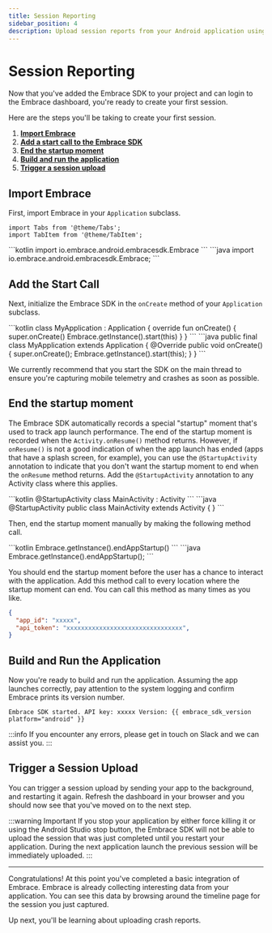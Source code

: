 ```yaml
---
title: Session Reporting
sidebar_position: 4
description: Upload session reports from your Android application using the Embrace SDK
---
```


# Session Reporting

Now that you've added the Embrace SDK to your project and can login to the Embrace dashboard, you're ready to create your first session.

Here are the steps you'll be taking to create your first session.

1. [**Import Embrace**](/android/integration/session-reporting#import-embrace)
1. [**Add a start call to the Embrace SDK**](/android/integration/session-reporting#add-the-start-call)
1. [**End the startup moment**](/android/integration/session-reporting#end-the-startup-moment)
1. [**Build and run the application**](/android/integration/session-reporting#build-and-run-the-application)
1. [**Trigger a session upload**](/android/integration/session-reporting#trigger-a-session-upload)

## Import Embrace

First, import Embrace in your `Application` subclass.

```mdx-code-block
import Tabs from '@theme/Tabs';
import TabItem from '@theme/TabItem';
```

<Tabs groupId="android-language" queryString="android-language">
<TabItem value="kotlin" label="Kotlin">
```kotlin
import io.embrace.android.embracesdk.Embrace
```
</TabItem>
<TabItem value="java" label="Java">
```java
import io.embrace.android.embracesdk.Embrace;
```
</TabItem>
</Tabs>

## Add the Start Call

Next, initialize the Embrace SDK in the `onCreate` method of your `Application` subclass.

<Tabs groupId="android-language" queryString="android-language">
<TabItem value="kotlin" label="Kotlin">
```kotlin
class MyApplication : Application {
  override fun onCreate() {
      super.onCreate()
      Embrace.getInstance().start(this)
  }
}
```
</TabItem>
<TabItem value="java" label="Java">
```java
public final class MyApplication extends Application {
  @Override
  public void onCreate() {
      super.onCreate();
      Embrace.getInstance().start(this);
  }
}
```
</TabItem>
</Tabs>

We currently recommend that you start the SDK on the main thread to ensure you're capturing mobile telemetry and crashes as soon as possible.


## End the startup moment

The Embrace SDK automatically records a special "startup" moment that's used to track app launch performance.
The end of the startup moment is recorded when the `Activity.onResume()` method returns.
However, if `onResume()` is not a good indication of when the app launch has ended (apps that have a splash screen, for example),
you can use the `@StartupActivity` annotation to indicate that you don't want the startup moment to end when the `onResume` method returns.
Add the `@StartupActivity` annotation to any Activity class where this applies.

<Tabs groupId="android-language" queryString="android-language">
<TabItem value="kotlin" label="Kotlin">
```kotlin
@StartupActivity
class MainActivity : Activity
```
</TabItem>
<TabItem value="java" label="Java">
```java
@StartupActivity
public class MainActivity extends Activity {
}
```
</TabItem>
</Tabs>


Then, end the startup moment manually by making the following method call.

<Tabs groupId="android-language" queryString="android-language">
<TabItem value="kotlin" label="Kotlin">
```kotlin
Embrace.getInstance().endAppStartup()
```
</TabItem>
<TabItem value="java" label="Java">
```java
Embrace.getInstance().endAppStartup();
```
</TabItem>
</Tabs>


You should end the startup moment before the user has a chance to interact with the application.
Add this method call to every location where the startup moment can end. You can call this method as many times as you like.

```json
{
  "app_id": "xxxxx",
  "api_token": "xxxxxxxxxxxxxxxxxxxxxxxxxxxxxxxx",
}
```

## Build and Run the Application

Now you're ready to build and run the application. Assuming the app launches correctly,
pay attention to the system logging and confirm Embrace prints its version number.

```
Embrace SDK started. API key: xxxxx Version: {{ embrace_sdk_version platform="android" }}
```

:::info
If you encounter any errors, please get in touch on Slack and we can assist you.
:::

## Trigger a Session Upload

You can trigger a session upload by sending your app to the background, and restarting it again. Refresh the dashboard in
your browser and you should now see that you've moved on to the next step.

:::warning Important
If you stop your application by either force killing it or using the Android Studio stop button, 
the Embrace SDK will not be able to upload the session that was just completed until you restart 
your application. During the next application launch the previous session will be immediately uploaded. 
:::

---

Congratulations! At this point you've completed a basic integration of Embrace.
Embrace is already collecting interesting data from your application. You can
see this data by browsing around the timeline page for the session you just captured.

Up next, you'll be learning about uploading crash reports.

